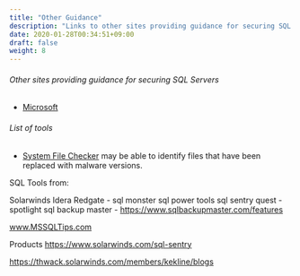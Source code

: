```yaml
---
title: "Other Guidance"
description: "Links to other sites providing guidance for securing SQL Servers"
date: 2020-01-28T00:34:51+09:00
draft: false
weight: 8
---
```


###### Other sites providing guidance for securing SQL Servers

* [Microsoft](https://docs.microsoft.com/en-us/sql/relational-databases/security/securing-sql-server)


###### List of tools

* [System File Checker](https://docs.microsoft.com/en-us/troubleshoot/windows-server/deployment/system-file-checker) may be able to identify files that have been replaced with malware versions.

SQL Tools from:

Solarwinds
Idera
Redgate - sql monster
sql power tools
sql sentry
quest - spotlight
sql backup master  - https://www.sqlbackupmaster.com/features

www.MSSQLTips.com

Products
https://www.solarwinds.com/sql-sentry

https://thwack.solarwinds.com/members/kekline/blogs